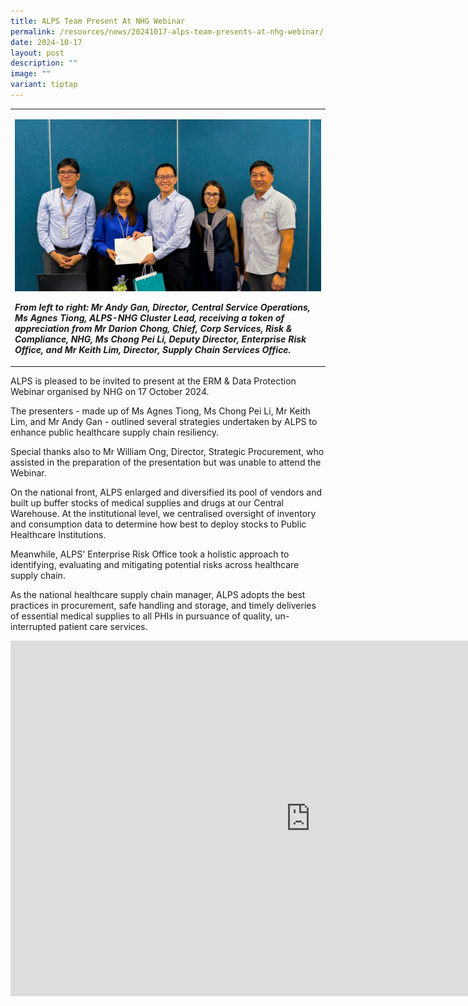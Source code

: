 ```yaml
---
title: ALPS Team Present At NHG Webinar
permalink: /resources/news/20241017-alps-team-presents-at-nhg-webinar/
date: 2024-10-17
layout: post
description: ""
image: ""
variant: tiptap
---
```

<p></p>
<table style="minWidth: 25px">
<colgroup>
<col>
</colgroup>
<tbody>
<tr>
<td rowspan="1" colspan="1">
<p></p>
<div class="isomer-image-wrapper">
<img style="width: 100%" height="auto" width="100%" alt="" src="/images/Resources/2024_oct_17_alps_nhg_data_protection_ERM_webinar_token_of_appreciation.jpg">
</div>
<p><strong><em>From left to right: Mr Andy Gan, Director, Central Service Operations, Ms Agnes Tiong, ALPS-NHG Cluster Lead, receiving a token of appreciation from Mr Darion Chong, Chief, Corp Services, Risk &amp; Compliance, NHG, Ms Chong Pei Li, Deputy Director, Enterprise Risk Office, and Mr Keith Lim, Director, Supply Chain Services Office.</em></strong>
</p>
</td>
</tr>
</tbody>
</table>
<p>ALPS is pleased to be invited to present at the ERM &amp; Data Protection
Webinar organised by NHG on 17 October 2024.</p>
<p>The presenters - made up of Ms Agnes Tiong, Ms Chong Pei Li, Mr Keith
Lim, and Mr Andy Gan - outlined several strategies undertaken by ALPS to
enhance public healthcare supply chain resiliency.</p>
<p>Special thanks also to Mr William Ong, Director, Strategic Procurement,
who assisted in the preparation of the presentation but was unable to attend
the Webinar.</p>
<p>On the national front, ALPS enlarged and diversified its pool of vendors
and built up buffer stocks of medical supplies and drugs at our Central
Warehouse. At the institutional level, we centralised oversight of inventory
and consumption data to determine how best to deploy stocks to Public Healthcare
Institutions.</p>
<p>Meanwhile, ALPS' Enterprise Risk Office took a holistic approach to identifying,
evaluating and mitigating potential risks across healthcare supply chain.</p>
<p>As the national healthcare supply chain manager, ALPS adopts the best
practices in procurement, safe handling and storage, and timely deliveries
of essential medical supplies to all PHIs in pursuance of quality, un-interrupted
patient care services.</p>
<p></p>
<div class="iframe-wrapper">
<iframe height="569" width="960" allowfullscreen="true" frameborder="0" src="https://docs.google.com/presentation/d/e/2PACX-1vS34nluQBdyg1k0pzAWKL4F5n-t1mSxKDwTBBCRyZSN0jHRzctQa3_1Mr42g24XMfx43J_3myiq8tXl/embed?start=true&amp;loop=true&amp;delayms=5000"></iframe>
</div>
<p></p>